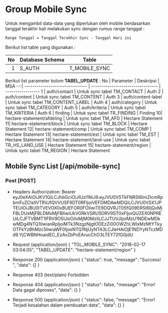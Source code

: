 # Group Mobile Sync

Untuk mengambil data-data yang diperlukan oleh mobile berdasarkan tanggal terakhir kali melakukan sync dengan rumus range tanggal :
```no-highlight
Range Tanggal = Tanggal Terakhir Sync - Tanggal Hari ini
```
Berikut list table yang digunakan :

No | Database Schema | Table
--:| ---- | -----------
 1 | S_AUTH  | T_MOBILE_SYNC

Berikut list parameter kolom **TABEL_UPDATE** :
No | Parameter 					     | Deskripsi 		 				 | MSA
--:| ------------------------------- | --------------------------------- | -----------------
 1 | auth/contact        		     | Untuk sync tabel TM_CONTACT       | Auth
 2 | auth/content        		     | Untuk sync tabel TM_CONTENT       | Auth
 3 | auth/content-label        		 | Untuk sync tabel TM_CONTENT_LABEL | Auth
 4 | auth/category        		     | Untuk sync tabel TM_CATEGORY      | Auth
 5 | auth/kriteria        		     | Untuk sync tabel TM_KRITERIA      | Auth
 6 | finding     				     | Untuk sync tabel TR_FINDING 		 | Finding
 10| hectare-statement/afdeling      | Untuk sync tabel TM_AFD 			 | Hectare Statement
 11| hectare-statement/block         | Untuk sync tabel TM_BLOCK 		 | Hectare Statement
 12| hectare-statement/comp          | Untuk sync tabel TM_COMP 		 | Hectare Statement
 13| hectare-statement/est           | Untuk sync tabel TM_EST 			 | Hectare Statement
 14| hectare-statement/land-use 	 | Untuk sync tabel TR_HS_LAND_USE   | Hectare Statement
 15| hectare-statement/region  		 | Untuk sync tabel TM_REGION		 | Hectare Statement

## Mobile Sync List [/api/mobile-sync]

### Post [POST]

+ Headers
	Authorization: Bearer eyJ0eXAiOiJKV1QiLCJhbGciOiJIUzI1NiJ9.eyJVU0VSTkFNRSI6ImZlcmRpbmFuZCIsIlVTRVJfQVVUSF9DT0RFIjoiVEFDMDAwMDQiLCJVU0VSX1JPTEUiOiJBU0lTVEVOX0xBUEFOR0FOIiwiTE9DQVRJT05fQ09ERSI6IjQxMjFBLDUxMjFBLDMxMjFBIiwiUkVGRkVSRU5DRV9ST0xFIjoiQUZEX0NPREUiLCJFTVBMT1lFRV9OSUsiOiIxMjM0MzIiLCJJTUVJIjoiMzU1NDEwMDkwMDg4NTQ1IiwianRpIjoiMTk3NzgzNjgtODEzZi00OWZhLWIxMzMtYTkyOTFkYzBhMzc5IiwiaWF0IjoxNTQ1NjUyNTA3LCJleHAiOjE1NDYyNTczMDd9.YjCWBNHoaidEC_EzAvZbPoEArucChO3LTEY72fG0jdU

+ Request (application/json)
	{
		"TGL_MOBILE_SYNC": "2018-02-17 03:04:05",
		"TABEL_UPDATE": "hectare-statement/region"
	}

+ Response 200 (application/json)
	{
		"status": true,
		"message": "Success! ",
		"data": {}
	}
+ Response 403 (text/plain)
	Forbidden

+ Response 404 (application/json)
	{
		"status": false,
		"message": "Error! Data gagal diproses",
		"data": {}
	}

+ Response 500 (application/json)
	{
		"status": false,
		"message": "Error! Terjadi kesalahan dalam pembuatan data",
		"data": {}
	}